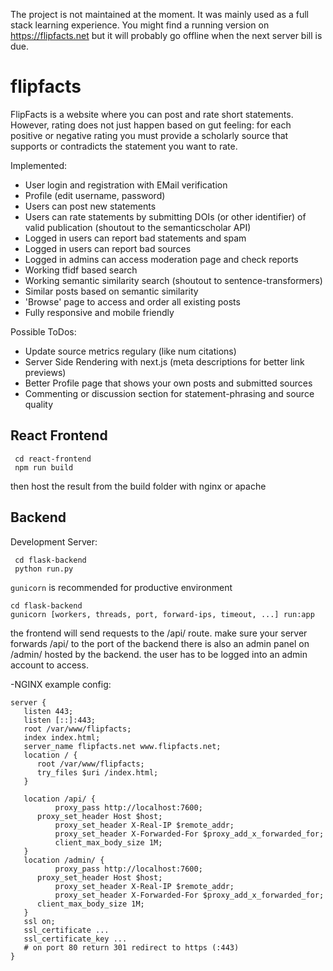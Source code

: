 The project is not maintained at the moment. It was mainly used as a full stack learning experience. You might find a running version on https://flipfacts.net but it will probably go offline when the next server bill is due.


# flipfacts
FlipFacts is a website where you can post and rate short statements. However, rating does not just happen based on gut feeling: for each positive or negative rating you must provide a scholarly source that supports or contradicts the statement you want to rate.

Implemented:
- User login and registration with EMail verification
- Profile (edit username, password)
- Users can post new statements
- Users can rate statements by submitting DOIs (or other identifier) of valid publication (shoutout to the semanticscholar API)
- Logged in users can report bad statements and spam
- Logged in users can report bad sources
- Logged in admins can access moderation page and check reports
- Working tfidf based search
- Working semantic similarity search (shoutout to sentence-transformers)
- Similar posts based on semantic similarity
- 'Browse' page to access and order all existing posts
- Fully responsive and mobile friendly

Possible ToDos: 
- Update source metrics regulary (like num citations) 
- Server Side Rendering with next.js (meta descriptions for better link previews)
- Better Profile page that shows your own posts and submitted sources
- Commenting or discussion section for statement-phrasing and source quality



## React Frontend
```
 cd react-frontend
 npm run build
```
then host the result from the build folder with nginx or apache


## Backend
Development Server:
```
 cd flask-backend
 python run.py
```
`gunicorn` is recommended for productive environment
``` 
cd flask-backend
gunicorn [workers, threads, port, forward-ips, timeout, ...] run:app 
```



the frontend will send requests to the /api/ route. make sure your server forwards /api/ to the port of the backend
there is also an admin panel on /admin/ hosted by the backend. the user has to be logged into an admin account to access.

-NGINX example config:
```
server {
   listen 443;
   listen [::]:443;	
   root /var/www/flipfacts;
   index index.html;
   server_name flipfacts.net www.flipfacts.net; 
   location / {
	  root /var/www/flipfacts;
	  try_files $uri /index.html;
   }

   location /api/ {
    	  proxy_pass http://localhost:7600;
	  proxy_set_header Host $host;
       	  proxy_set_header X-Real-IP $remote_addr;
       	  proxy_set_header X-Forwarded-For $proxy_add_x_forwarded_for;
       	  client_max_body_size 1M;
   }
   location /admin/ {
    	  proxy_pass http://localhost:7600;
	  proxy_set_header Host $host;
       	  proxy_set_header X-Real-IP $remote_addr;
          proxy_set_header X-Forwarded-For $proxy_add_x_forwarded_for;
	  client_max_body_size 1M;
   }
   ssl on;
   ssl_certificate ...
   ssl_certificate_key ...
   # on port 80 return 301 redirect to https (:443)
}

```
